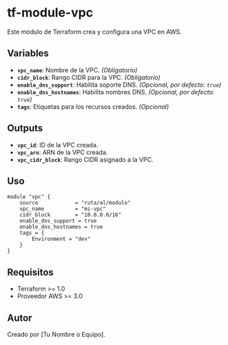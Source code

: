 # tf-module-vpc

Este módulo de Terraform crea y configura una VPC en AWS.

## Variables

- **`vpc_name`**: Nombre de la VPC. *(Obligatorio)*
- **`cidr_block`**: Rango CIDR para la VPC. *(Obligatorio)*
- **`enable_dns_support`**: Habilita soporte DNS. *(Opcional, por defecto: `true`)*
- **`enable_dns_hostnames`**: Habilita nombres DNS. *(Opcional, por defecto: `true`)*
- **`tags`**: Etiquetas para los recursos creados. *(Opcional)*

## Outputs

- **`vpc_id`**: ID de la VPC creada.
- **`vpc_arn`**: ARN de la VPC creada.
- **`vpc_cidr_block`**: Rango CIDR asignado a la VPC.

## Uso

```hcl
module "vpc" {
    source            = "ruta/al/modulo"
    vpc_name          = "mi-vpc"
    cidr_block        = "10.0.0.0/16"
    enable_dns_support = true
    enable_dns_hostnames = true
    tags = {
        Environment = "dev"
    }
}
```

## Requisitos

- Terraform >= 1.0
- Proveedor AWS >= 3.0

## Autor

Creado por [Tu Nombre o Equipo].